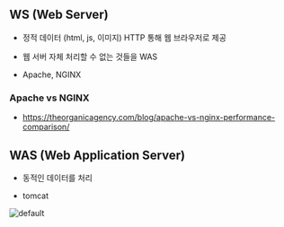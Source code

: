 ## WS (Web Server)

- 정적 데이터 (html, js, 이미지) HTTP 통해 웹 브라우저로 제공

- 웹 서버 자체 처리할 수 없는 것들을 WAS 

- Apache, NGINX 

### Apache vs NGINX

- https://theorganicagency.com/blog/apache-vs-nginx-performance-comparison/

## WAS (Web Application Server)

- 동적인 데이터를 처리

- tomcat


![default](https://user-images.githubusercontent.com/14510347/51987291-7e80ed00-24e5-11e9-9c61-f455482b626c.png)

